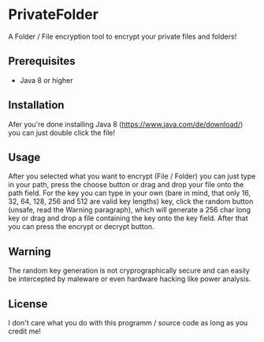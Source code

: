 # PrivateFolder
A Folder / File encryption tool to encrypt your private files and folders!
## Prerequisites
- Java 8 or higher
## Installation
Afer you're done installing Java 8 (https://www.java.com/de/download/) you can just double click the file!
## Usage
After you selected what you want to encrypt (File / Folder) you can just type in your path, press the choose button or drag and drop your file onto the path field. For the key you can type in your own (bare in mind, that only 16, 32, 64, 128, 256 and 512 are valid key lengths) key, click the random button (unsafe, read the Warning paragraph), which will generate a 256 char long key or drag and drop a file containing the key onto the key field. After that you can press the encrypt or decrypt button.
## Warning
The random key generation is not cryprographically secure and can easily be intercepted by maleware or even hardware hacking like power analysis.
## License
I don't care what you do with this programm / source code as long as you credit me!
